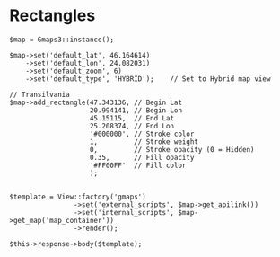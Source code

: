 # Rectangles
	
	$map = Gmaps3::instance();
		
	$map->set('default_lat', 46.164614)
		->set('default_lon', 24.082031)
		->set('default_zoom', 6)
		->set('default_type', 'HYBRID');	// Set to Hybrid map view				
			
	// Transilvania 
	$map->add_rectangle(47.343136, // Begin Lat
						20.994141, // Begin Lon
						45.15115,  // End Lat
						25.208374, // End Lon
						'#000000', // Stroke color
						1,		   // Stroke weight
						0,		   // Stroke opacity (0 = Hidden)
						0.35,	   // Fill opacity
						'#FF00FF'  // Fill color
						);
	
				
	$template = View::factory('gmaps')
					->set('external_scripts', $map->get_apilink())
					->set('internal_scripts', $map->get_map('map_container'))
					->render();	
							
	$this->response->body($template);				
			
